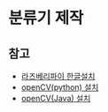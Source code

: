 # 분류기 제작

## 참고
- [라즈베리파이 한글설치](http://naver.me/575vgh6N)
- [openCV(python) 설치](http://www.pyimagesearch.com/2016/04/18/install-guide-raspberry-pi-3-raspbian-jessie-opencv-3/)
- [openCV(Java) 설치](http://robinhenniges.com/en/install-opencv-for-java-raspberry-pi-debian-jessy)
